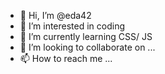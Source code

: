 - 👋 Hi, I’m @eda42
- 👀 I’m interested in coding
- 🌱 I’m currently learning CSS/ JS
- 💞️ I’m looking to collaborate on ...
- 📫 How to reach me ...

<!---
eda42/eda42 is a ✨ special ✨ repository because its `README.md` (this file) appears on your GitHub profile.
You can click the Preview link to take a look at your changes.
--->
